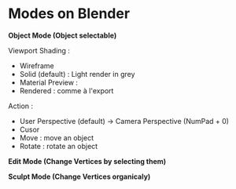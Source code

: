 # Modes on Blender

**Object Mode (Object selectable)**

Viewport Shading :

* Wireframe
* Solid (default) : Light render in grey
* Material Preview :&#x20;
* Rendered : comme à l'export

Action :&#x20;

* User Perspective (default) -> Camera Perspective (NumPad + 0)
* Cusor&#x20;
* Move : move an object
* Rotate : rotate an object

**Edit Mode (Change Vertices by selecting them)**

**Sculpt Mode (Change Vertices organicaly)**

